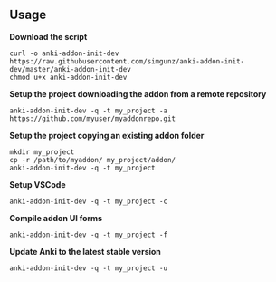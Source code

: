 ## Usage

**Download the script**

```
curl -o anki-addon-init-dev https://raw.githubusercontent.com/simgunz/anki-addon-init-dev/master/anki-addon-init-dev
chmod u+x anki-addon-init-dev
```

**Setup the project downloading the addon from a remote repository**

```anki-addon-init-dev -q -t my_project -a https://github.com/myuser/myaddonrepo.git```

**Setup the project copying an existing addon folder**

```
mkdir my_project
cp -r /path/to/myaddon/ my_project/addon/
anki-addon-init-dev -q -t my_project 
```

**Setup VSCode**

```anki-addon-init-dev -q -t my_project -c```

**Compile addon UI forms**

```anki-addon-init-dev -q -t my_project -f```

**Update Anki to the latest stable version**

```anki-addon-init-dev -q -t my_project -u```
